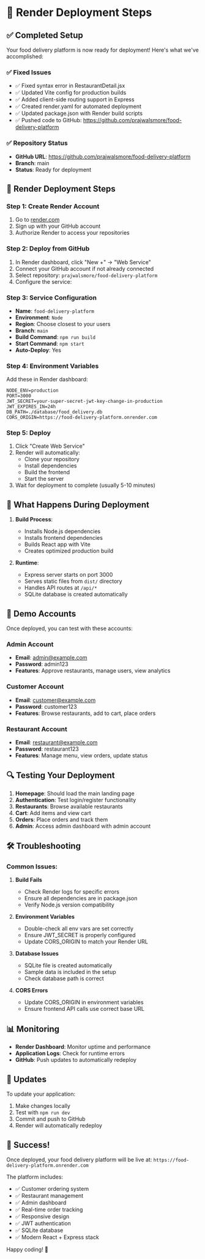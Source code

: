 # 🚀 Render Deployment Steps

## ✅ Completed Setup

Your food delivery platform is now ready for deployment! Here's what we've accomplished:

### ✅ Fixed Issues
- ✅ Fixed syntax error in RestaurantDetail.jsx
- ✅ Updated Vite config for production builds
- ✅ Added client-side routing support in Express
- ✅ Created render.yaml for automated deployment
- ✅ Updated package.json with Render build scripts
- ✅ Pushed code to GitHub: https://github.com/prajwalsmore/food-delivery-platform

### ✅ Repository Status
- **GitHub URL**: https://github.com/prajwalsmore/food-delivery-platform
- **Branch**: main
- **Status**: Ready for deployment

## 🚀 Render Deployment Steps

### Step 1: Create Render Account
1. Go to [render.com](https://render.com)
2. Sign up with your GitHub account
3. Authorize Render to access your repositories

### Step 2: Deploy from GitHub
1. In Render dashboard, click "New +" → "Web Service"
2. Connect your GitHub account if not already connected
3. Select repository: `prajwalsmore/food-delivery-platform`
4. Configure the service:

### Step 3: Service Configuration
- **Name**: `food-delivery-platform`
- **Environment**: `Node`
- **Region**: Choose closest to your users
- **Branch**: `main`
- **Build Command**: `npm run build`
- **Start Command**: `npm start`
- **Auto-Deploy**: Yes

### Step 4: Environment Variables
Add these in Render dashboard:

```
NODE_ENV=production
PORT=3000
JWT_SECRET=your-super-secret-jwt-key-change-in-production
JWT_EXPIRES_IN=24h
DB_PATH=./database/food_delivery.db
CORS_ORIGIN=https://food-delivery-platform.onrender.com
```

### Step 5: Deploy
1. Click "Create Web Service"
2. Render will automatically:
   - Clone your repository
   - Install dependencies
   - Build the frontend
   - Start the server
3. Wait for deployment to complete (usually 5-10 minutes)

## 🔧 What Happens During Deployment

1. **Build Process**:
   - Installs Node.js dependencies
   - Installs frontend dependencies
   - Builds React app with Vite
   - Creates optimized production build

2. **Runtime**:
   - Express server starts on port 3000
   - Serves static files from `dist/` directory
   - Handles API routes at `/api/*`
   - SQLite database is created automatically

## 🎯 Demo Accounts

Once deployed, you can test with these accounts:

### Admin Account
- **Email**: admin@example.com
- **Password**: admin123
- **Features**: Approve restaurants, manage users, view analytics

### Customer Account
- **Email**: customer@example.com
- **Password**: customer123
- **Features**: Browse restaurants, add to cart, place orders

### Restaurant Account
- **Email**: restaurant@example.com
- **Password**: restaurant123
- **Features**: Manage menu, view orders, update status

## 🔍 Testing Your Deployment

1. **Homepage**: Should load the main landing page
2. **Authentication**: Test login/register functionality
3. **Restaurants**: Browse available restaurants
4. **Cart**: Add items and view cart
5. **Orders**: Place orders and track them
6. **Admin**: Access admin dashboard with admin account

## 🛠️ Troubleshooting

### Common Issues:

1. **Build Fails**
   - Check Render logs for specific errors
   - Ensure all dependencies are in package.json
   - Verify Node.js version compatibility

2. **Environment Variables**
   - Double-check all env vars are set correctly
   - Ensure JWT_SECRET is properly configured
   - Update CORS_ORIGIN to match your Render URL

3. **Database Issues**
   - SQLite file is created automatically
   - Sample data is included in the setup
   - Check database path is correct

4. **CORS Errors**
   - Update CORS_ORIGIN in environment variables
   - Ensure frontend API calls use correct base URL

## 📊 Monitoring

- **Render Dashboard**: Monitor uptime and performance
- **Application Logs**: Check for runtime errors
- **GitHub**: Push updates to automatically redeploy

## 🔄 Updates

To update your application:
1. Make changes locally
2. Test with `npm run dev`
3. Commit and push to GitHub
4. Render will automatically redeploy

## 🎉 Success!

Once deployed, your food delivery platform will be live at:
`https://food-delivery-platform.onrender.com`

The platform includes:
- ✅ Customer ordering system
- ✅ Restaurant management
- ✅ Admin dashboard
- ✅ Real-time order tracking
- ✅ Responsive design
- ✅ JWT authentication
- ✅ SQLite database
- ✅ Modern React + Express stack

Happy coding! 🚀 